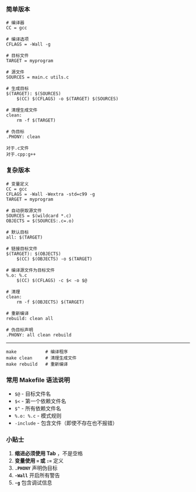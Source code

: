 ### 简单版本
```
# 编译器
CC = gcc

# 编译选项
CFLAGS = -Wall -g

# 目标文件
TARGET = myprogram

# 源文件
SOURCES = main.c utils.c

# 生成目标
$(TARGET): $(SOURCES)
    $(CC) $(CFLAGS) -o $(TARGET) $(SOURCES)

# 清理生成文件
clean:
    rm -f $(TARGET)

# 伪目标
.PHONY: clean
```
	对于.c文件
	对于.cpp:g++
### 复杂版本
```
# 变量定义
CC = gcc
CFLAGS = -Wall -Wextra -std=c99 -g
TARGET = myprogram

# 自动获取源文件
SOURCES = $(wildcard *.c)
OBJECTS = $(SOURCES:.c=.o)

# 默认目标
all: $(TARGET)

# 链接目标文件
$(TARGET): $(OBJECTS)
    $(CC) $(OBJECTS) -o $(TARGET)

# 编译源文件为目标文件
%.o: %.c
    $(CC) $(CFLAGS) -c $< -o $@

# 清理
clean:
    rm -f $(OBJECTS) $(TARGET)

# 重新编译
rebuild: clean all

# 伪目标声明
.PHONY: all clean rebuild
```
---
```
make           # 编译程序
make clean     # 清理生成文件
make rebuild   # 重新编译
```
### 常用 Makefile 语法说明

- `$@` - 目标文件名
- `$<` - 第一个依赖文件名
- `$^` - 所有依赖文件名
- `%.o: %.c` - 模式规则
- `-include` - 包含文件（即使不存在也不报错）
### 小贴士
1. **缩进必须使用 Tab** ，不是空格
2. **变量使用 `=` 或 `:=`** 定义
3. **`.PHONY`** 声明伪目标
4. **`-Wall`** 开启所有警告
5. **`-g`** 包含调试信息